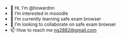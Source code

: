 - 👋 Hi, I’m @howardnn
- 👀 I’m interested in mooodle
- 🌱 I’m currently learning safe exam browser
- 💞️ I’m looking to collaborate on safe exam browser
- 📫 How to reach me ng2882@gmail.com

<!---
howardnn/howardnn is a ✨ special ✨ repository because its `README.md` (this file) appears on your GitHub profile.
You can click the Preview link to take a look at your changes.
--->
